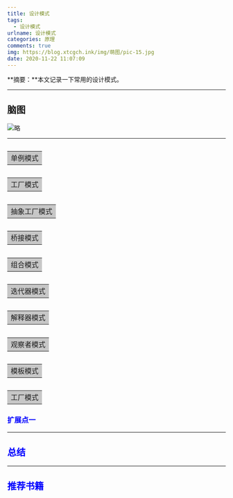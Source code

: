 ```yaml
---
title: 设计模式
tags:
  - 设计模式
urlname: 设计模式
categories: 原理
comments: true
img: https://blog.xtcgch.ink/img/萌图/pic-15.jpg
date: 2020-11-22 11:07:09
---
```


**摘要：**本文记录一下常用的设计模式。

<!--more-->

---

## 脑图

![略](脑图.png)


---


## <table><tr><td bgcolor=#C7C7C7>单例模式</td></tr></table>


## <table><tr><td bgcolor=#C7C7C7>工厂模式</td></tr></table>


## <table><tr><td bgcolor=#C7C7C7>抽象工厂模式</td></tr></table>


## <table><tr><td bgcolor=#C7C7C7>桥接模式</td></tr></table>


## <table><tr><td bgcolor=#C7C7C7>组合模式</td></tr></table>


## <table><tr><td bgcolor=#C7C7C7>迭代器模式</td></tr></table>


## <table><tr><td bgcolor=#C7C7C7>解释器模式</td></tr></table>


## <table><tr><td bgcolor=#C7C7C7>观察者模式</td></tr></table>


## <table><tr><td bgcolor=#C7C7C7>模板模式</td></tr></table>



## <table><tr><td bgcolor=#C7C7C7>工厂模式</td></tr></table>


### <font color=#0000FF>扩展点一</font>

---

## <font color=#0000FF>总结</font>


---

## <font color=#0000FF>推荐书籍</font>

